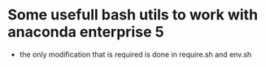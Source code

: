 # Some usefull bash utils to work with anaconda enterprise 5
- the only modification that is required is done in require.sh and env.sh

